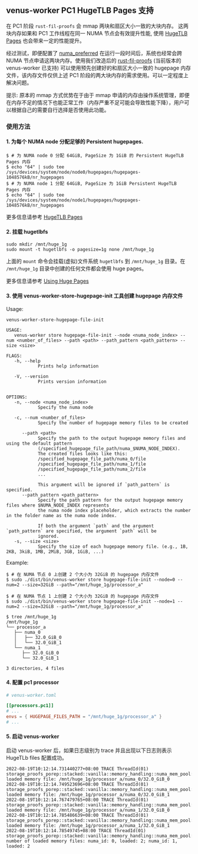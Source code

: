 ## venus-worker PC1 HugeTLB Pages 支持
在 PC1 阶段 `rust-fil-proofs` 会 mmap 两块和扇区大小一致的大块内存。 这两块内存如果和 PC1 工作线程在同一 NUMA 节点会有效提升性能, 使用 [HugeTLB Pages](https://www.kernel.org/doc/html/v5.16/admin-guide/mm/hugetlbpage.html) 也会带来一定的性能提升。


经过测试，即便配置了 [numa_preferred](./03.venus-worker%E7%9A%84%E9%85%8D%E7%BD%AE%E8%A7%A3%E6%9E%90.md#processorsstage_name) 在运行一段时间后，系统也经常会跨 NUMA 节点申请这两块内存。使用我们改造后的 [rust-fil-proofs](https://github.com/ipfs-force-community/rust-fil-proofs/tree/force/master_v11.1.1) (当前版本的 venus-worker 已支持) 可以使用预先创建好的和扇区大小一致的 hugepage 内存文件，该内存文件仅供上述 PC1 阶段的两大块内存的需求使用。可以一定程度上解决问题。

提示: 原本的 mmap 方式优势在于由于 mmap 申请的内存由操作系统管理，即便在内存不足的情况下也能正常工作（内存严重不足可能会导致性能下降），用户可以根据自己的需要自行选择是否使用此功能。

### 使用方法
#### 1. 为每个 NUMA node 分配足够的 Persistent hugepages.
```shell
$ # 为 NUMA node 0 分配 64GiB, PageSize 为 1GiB 的 Persistent HugeTLB Pages 内存
$ echo "64" | sudo tee /sys/devices/system/node/node0/hugepages/hugepages-1048576kB/nr_hugepages
$ # 为 NUMA node 1 分配 64GiB, PageSize 为 1GiB Persistent HugeTLB Pages 内存
$ echo "64" | sudo tee /sys/devices/system/node/node1/hugepages/hugepages-1048576kB/nr_hugepages
```
更多信息请参考 [HugeTLB Pages](https://www.kernel.org/doc/html/v5.16/admin-guide/mm/hugetlbpage.html) 

#### 2. 挂载 hugetlbfs
```shell
sudo mkdir /mnt/huge_1g
sudo mount -t hugetlbfs -o pagesize=1g none /mnt/huge_1g
```
上面的 `mount` 命令会挂载(虚拟)文件系统 `hugetlbfs` 到 `/mnt/huge_1g` 目录。在 `/mnt/huge_1g` 目录中创建的任何文件都会使用 huge pages。

更多信息请参考 [Using Huge Pages](https://www.kernel.org/doc/html/v5.16/admin-guide/mm/hugetlbpage.html#using-huge-pages)

#### 3. 使用 venus-worker-store-hugepage-init 工具创建 hugepage 内存文件
   
Usage:
```
venus-worker-store-hugepage-file-init 

USAGE:
   venus-worker store hugepage-file-init --node <numa_node_index> --num <number_of_files> --path <path> --path_pattern <path_pattern> --size <size>

FLAGS:
   -h, --help       
            Prints help information

   -V, --version    
            Prints version information


OPTIONS:
   -n, --node <numa_node_index>         
            Specify the numa node

   -c, --num <number_of_files>          
            Specify the number of hugepage memory files to be created

      --path <path>                    
            Specify the path to the output hugepage memory files and using the default pattern
            (/specified_hugepage_file_path/numa_$NUMA_NODE_INDEX).
            The created files looks like this:
            /specified_hugepage_file_path/numa_0/file
            /specified_hugepage_file_path/numa_1/file
            /specified_hugepage_file_path/numa_2/file
            ...
            
            This argument will be ignored if `path_pattern` is specified.
      --path_pattern <path_pattern>    
            Specify the path pattern for the output hugepage memory files where $NUMA_NODE_INDEX represents 
            the numa node index placeholder, which extracts the number in the folder name as the numa node index.
            
            If both the argument `path` and the argument `path_pattern` are specified, the argument `path` will be
            ignored.
   -s, --size <size>                    
            Specify the size of each hugepage memory file. (e.g., 1B, 2KB, 3kiB, 1MB, 2MiB, 3GB, 1GiB, ...)

```

Example:
```shell
$ # 在 NUMA 节点 0 上创建 2 个大小为 32GiB 的 hugepage 内存文件
$ sudo ./dist/bin/venus-worker store hugepage-file-init --node=0 --num=2 --size=32GiB --path="/mnt/huge_1g/processor_a"

$ # 在 NUMA 节点 1 上创建 2 个大小为 32GiB 的 hugepage 内存文件
$ sudo ./dist/bin/venus-worker store hugepage-file-init --node=1 --num=2 --size=32GiB --path="/mnt/huge_1g/processor_a"

$ tree /mnt/huge_1g
/mnt/huge_1g
└── processor_a
   ├── numa_0
   │   ├── 32.0_GiB_0
   │   └── 32.0_GiB_1
   └── numa_1
      ├── 32.0_GiB_0
      └── 32.0_GiB_1

3 directories, 4 files
```

#### 4. 配置 pc1 processor
```toml
# venus-worker.toml

[[processors.pc1]]
# ...
envs = { HUGEPAGE_FILES_PATH = "/mnt/huge_1g/processor_a" }
# ...

```

#### 5. 启动 venus-worker

启动 venus-worker 后，如果日志级别为 trace 并且出现以下日志则表示 HugeTLb files 配置成功。
```
2022-08-19T10:12:14.731440277+08:00 TRACE ThreadId(01) storage_proofs_porep::stacked::vanilla::memory_handling::numa_mem_pool: loaded memory file: /mnt/huge_1g/processor_a/numa_0/32.0_GiB_0
2022-08-19T10:12:14.749523696+08:00 TRACE ThreadId(01) storage_proofs_porep::stacked::vanilla::memory_handling::numa_mem_pool: loaded memory file: /mnt/huge_1g/processor_a/numa_0/32.0_GiB_1
2022-08-19T10:12:14.767479765+08:00 TRACE ThreadId(01) storage_proofs_porep::stacked::vanilla::memory_handling::numa_mem_pool: loaded memory file: /mnt/huge_1g/processor_a/numa_1/32.0_GiB_0
2022-08-19T10:12:14.785486639+08:00 TRACE ThreadId(01) storage_proofs_porep::stacked::vanilla::memory_handling::numa_mem_pool: loaded memory file: /mnt/huge_1g/processor_a/numa_1/32.0_GiB_1
2022-08-19T10:12:14.78549745+08:00 TRACE ThreadId(01) storage_proofs_porep::stacked::vanilla::memory_handling::numa_mem_pool: number of loaded memory files: numa_id: 0, loaded: 2; numa_id: 1, loaded: 2
```

